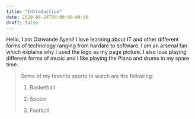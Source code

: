 ```yaml
---
title: "Introduction"
date: 2020-08-24T00:00:00-04:00
draft: false
---
```


Hello, I am Olawande Ayeni!
I love learning about IT and other different forms of technology ranging from hardare to software. I am an arsenal fan which explains why I used the  logo as my page picture. I also love playing different forms of music and I like playing the Piano and drums in my spare time.

<blockquote>
Some of my favorite sports to watch are the following:
<ol>
  <p><li>Basketball</li></p>
  <p><li>Soccer</li></p>
  <p><li>Football</li></p>
</ol>
</blockquote>

